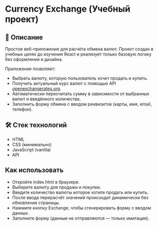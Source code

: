 # Currency Exchange (Учебный проект)

## 📌 Описание

Простое веб-приложение для расчёта обмена валют. 
Проект создан в учебных целях до изучения React и реализует только базовую логику без оформления и дизайна.

Приложение позволяет:

- Выбрать валюту, которую пользователь хочет продать и купить.
- Получить актуальный курс валют с помощью API [openexchangerates.org](https://openexchangerates.org/).
- Автоматически пересчитать сумму в зависимости от выбранных валют и введённого количества.
- Заполнить форму обмена с вводом реквизитов (карты, имя, email, телефон). 

## 🛠️ Стек технологий

- HTML
- CSS (минимально)
- JavaScript (vanilla)
- API

## Как использовать
- Откройте index.html в браузере.
- Выберите валюту для продажи и покупки.
- Введите количество валюты которое хотите продать или купить.
- После ввода перерасчёт значений происходит динамически без обновления страницы.
- Нажмите кнопку Exchange, чтобы сгенерировать форму с вводом данных.
- Заполните форму (данные не отправляются — только имитация).
